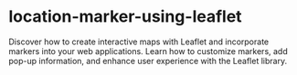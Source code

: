 # location-marker-using-leaflet
Discover how to create interactive maps with Leaflet and incorporate markers into your web applications. Learn how to customize markers, add pop-up information, and enhance user experience with the Leaflet library.
